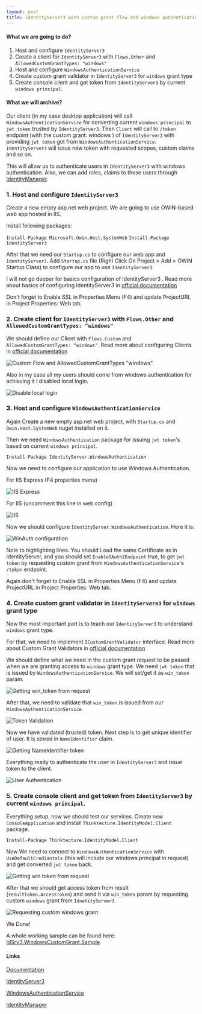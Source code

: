 ```yaml
---
layout: post
title: IdentityServer3 with custom grant flow and windows authentication
---
```


#### What we are going to do?

1. Host and configure `IdentityServer3`
2. Create a client for `IdentityServer3` with `Flows.Other` and `AllowedCustomGrantTypes: "windows"`
3. Host and configure `WindowsAuthenticationService`
4. Create custom grant validator in `IdentityServer3` for `windows` grant type
5. Create console client and get token from `IdentityServer3` by current `windows principal`.

#### What we will archive?

Our client (in my case desktop application) will call `WindowsAuthenticationService` for converting current `windows principal` to `jwt token` trusted by `IdentityServer3`.
Then `Client` will call to `/token` endpoint (with the custom grant: windows ) of `IdentityServer3` with providing `jwt token` got from `WindowsAuthenticationService`. `IdentityServer3` will issue new token with requested scopes, custom claims and so on.

This will allow us to authenticate users in `IdentityServer3` with windows authentication. Also, we can add roles, claims to these users through [IdentityManager](https://github.com/IdentityManager/IdentityManager).

<!--more-->

### 1. Host and configure `IdentityServer3`

Create a new empty asp.net web project. We are going to use OWIN-based web app hosted in IIS.

Install following packages:

`Install-Package Microsoft.Owin.Host.SystemWeb`
`Install-Package IdentityServer3`

After that we need our `Startup.cs` to configure our web app and `IdentityServer3`.
Add `Startup.cs` file (Right Click On Project > Add > OWIN Startup Class) to configure our app to use `IdentityServer3`.

I will not go deeper for basics configuration of IdentityServer3 . Read more about basics of configuring IdentityServer3 in
[official documentation](https://identityserver.github.io/Documentation/docsv2/configuration/overview.html)

Don't forget to Enable SSL in Properties Menu (F4) and update ProjectURL in Project Properties: Web tab.


### 2. Create client for `IdentityServer3` with `Flows.Other` and `AllowedCustomGrantTypes: "windows"`

We should define our Client with `Flows.Custom` and `AllowedCustomGrantTypes: "windows"`. Read more about configuring Clients
in [official documentation](https://identityserver.github.io/Documentation/docsv2/configuration/clients.html)

![Custom Flow and AllowedCustomGrantTypes "windows"](http://i.imgur.com/EbpLjxy.png)

Also in my case all my users should come from windows authentication for achieving it I disabled local login.

![Disable local login](http://i.imgur.com/mSirFpM.png)


### 3. Host and configure `WindowsAuthenticationService`

Again Create a new empty asp.net web project, with `Startup.cs` and `Owin.Host.SystemWeb` nuget installed on it.

Then we need `WindowsAuthentication` package for issuing `jwt token`'s based on current `windows principal`.

`Install-Package IdentityServer.WindowsAuthentication`

Now we need to configure our application to use Windows Authentication. 

For IIS Express (F4 properties menu)

![IIS Express](http://i.imgur.com/FjcfTOr.png)


For IIS (uncomment this line in web.config)

![IIS](http://i.imgur.com/L2QV1CJ.png)


Now we should configure `IdentityServer.WindowsAuthentication`. Here it is:

![WinAuth configuration](http://i.imgur.com/aB7HJm6.png)


Note to highlighting lines. You should Load the same Certificate as in IdentityServer, and you should set `EnableOAuth2Endpoint` true, to get `jwt token` by requesting custom grant from `WindowsAuthenticationService`'s `/token` endpoint.

Again don't forget to Enable SSL in Properties Menu (F4) and update ProjectURL in Project Properties: Web tab.


### 4. Create custom grant validator in `IdentityServere3` for `windows` grant type

Now the most important part is to teach our `IdentityServer3` to understand `windows` grant type.

For that, we need to implement `ICustomGrantValidator` interface. Read more about Custom Grant Validators
in [official documentation](https://identityserver.github.io/Documentation/docsv2/advanced/customGrantTypes.html)

We should define what we need in the custom grant request to be passed when we are granting access to `windows` grant type. We need `jwt token` that is issued by `WindowsAuthenticationService`. We will set/get it as `win_token` param.

![Getting win_token from request](http://i.imgur.com/wpNTRMb.png)


After that, we need to validate that `win_token` is issued from our `WindowsAuthenticationService`. 

![Token Validation](http://i.imgur.com/VcTNGU4.png)


Now we have validated (trusted) token. Next step is to get unique identifier of user. It is stored in `NameIdentifier` claim. 

![Getting NameIdentifier token](http://i.imgur.com/mgVeOoT.png)


Everything ready to authenticate the user in `IdentityServer3` and issue token to the client.

![User Authentication](http://i.imgur.com/AVO9rLM.png)


### 5. Create console client and get token from `IdentityServer3` by current `windows principal`.

Everything setup, now we should test our services. Create new `ConsoleApplication` and install `Thinktecture.IdentityModel.Client` package.

`Install-Package Thinktecture.IdentityModel.Client`

Now We need to connect to `WindowsAuthenticationService` with `UseDefaultCrediantals` (this will include our windows principal in request) and get converted `jwt token` back.

![Getting win token from request](http://i.imgur.com/PFsSQRB.png)

After that we should get access token from result (`resultToken.AccessToken`) and send it via `win_token` param by requesting custom `windows` grant from `IdnetityServer3`.

![Requesting custom windows grant](http://i.imgur.com/P6p37Ff.png)

We Done!

A whole working sample can be found here: [IdSrv3.WindowsCustomGrant.Sample]().


#### Links

[Documentation](https://identityserver.github.io/Documentation/)

[IdentityServer3](https://github.com/IdentityServer/IdentityServer3)

[WindowsAuthenticationService](https://github.com/IdentityServer/WindowsAuthentication)

[IdentityManager](https://github.com/IdentityManager/IdentityManager)

